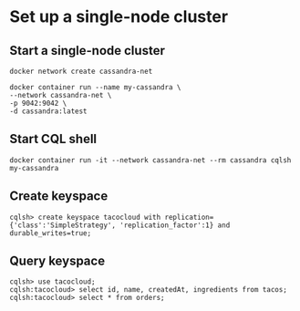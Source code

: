 # Set up a single-node cluster

## Start a single-node cluster

```shell
docker network create cassandra-net

docker container run --name my-cassandra \
--network cassandra-net \
-p 9042:9042 \
-d cassandra:latest
```

## Start CQL shell

```shell
docker container run -it --network cassandra-net --rm cassandra cqlsh my-cassandra
```

## Create keyspace

```shell
cqlsh> create keyspace tacocloud with replication={'class':'SimpleStrategy', 'replication_factor':1} and durable_writes=true;
```

## Query keyspace

```shell
cqlsh> use tacocloud;
cqlsh:tacocloud> select id, name, createdAt, ingredients from tacos;
cqlsh:tacocloud> select * from orders;
```
